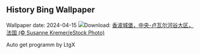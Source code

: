 ## History Bing Wallpaper
Wallpaper date: 2024-04-15
![](https://www.bing.com/th?id=OHR.ChambordCastle_ZH-CN0930093515_UHD.jpg&w=1000)Download: [香波城堡，中央-卢瓦尔河谷大区，法国 (© Susanne Kremer/eStock Photo)](https://www.bing.com/th?id=OHR.ChambordCastle_ZH-CN0930093515_UHD.jpg)

Auto get programm by LtgX
